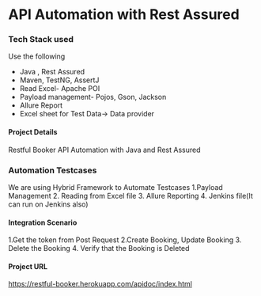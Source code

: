 # API Automation with Rest Assured

### Tech Stack used

Use the following
 - Java , Rest Assured
 - Maven, TestNG, AssertJ
 - Read Excel- Apache POI
 - Payload management- Pojos, Gson, Jackson
 - Allure Report
 - Excel sheet for Test Data-> Data provider

#### Project Details
Restful Booker API Automation with Java and Rest Assured
### Automation  Testcases
We are using Hybrid Framework to Automate Testcases
1.Payload Management
2. Reading from Excel file
3. Allure Reporting
4. Jenkins file(It can run on Jenkins also)

#### Integration Scenario
1.Get the token from Post Request
2.Create Booking, Update Booking
3. Delete the Booking
4. Verify that the Booking is Deleted

#### Project URL
https://restful-booker.herokuapp.com/apidoc/index.html



